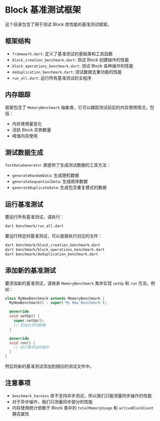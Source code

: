 # Block 基准测试框架

这个目录包含了用于测试 Block 库性能的基准测试框架。

## 框架结构

- `framework.dart`: 定义了基准测试的基础类和工具函数
- `block_creation_benchmark.dart`: 测试 Block 创建操作的性能
- `block_operations_benchmark.dart`: 测试 Block 各种操作的性能
- `deduplication_benchmark.dart`: 测试数据去重功能的性能
- `run_all.dart`: 运行所有基准测试的主程序

## 内存跟踪

框架包含了 `MemoryBenchmark` 抽象类，它可以跟踪测试前后的内存使用情况，包括：

- 内存使用量变化
- 活跃 Block 实例数量
- 峰值内存使用

## 测试数据生成

`TestDataGenerator` 类提供了生成测试数据的工具方法：

- `generateRandomData`: 生成随机数据
- `generateSequentialData`: 生成顺序数据
- `generateDuplicateData`: 生成包含重复模式的数据

## 运行基准测试

要运行所有基准测试，请执行：

```bash
dart benchmark/run_all.dart
```

要运行特定的基准测试，可以直接执行对应的文件：

```bash
dart benchmark/block_creation_benchmark.dart
dart benchmark/block_operations_benchmark.dart
dart benchmark/deduplication_benchmark.dart
```

## 添加新的基准测试

要添加新的基准测试，请继承 `MemoryBenchmark` 类并实现 `setUp` 和 `run` 方法。例如：

```dart
class MyNewBenchmark extends MemoryBenchmark {
  MyNewBenchmark() : super('My New Benchmark');

  @override
  void setUp() {
    super.setUp();
    // 初始化测试数据
  }

  @override
  void run() {
    // 执行要测试的操作
  }
}
```

然后将新的基准测试添加到相应的测试文件中。

## 注意事项

- `benchmark_harness` 库不支持异步测试，所以我们只能测量同步操作的性能
- 对于异步操作，我们只测量同步部分的性能
- 内存使用统计依赖于 Block 类中的 `totalMemoryUsage` 和 `activeBlockCount` 静态属性
